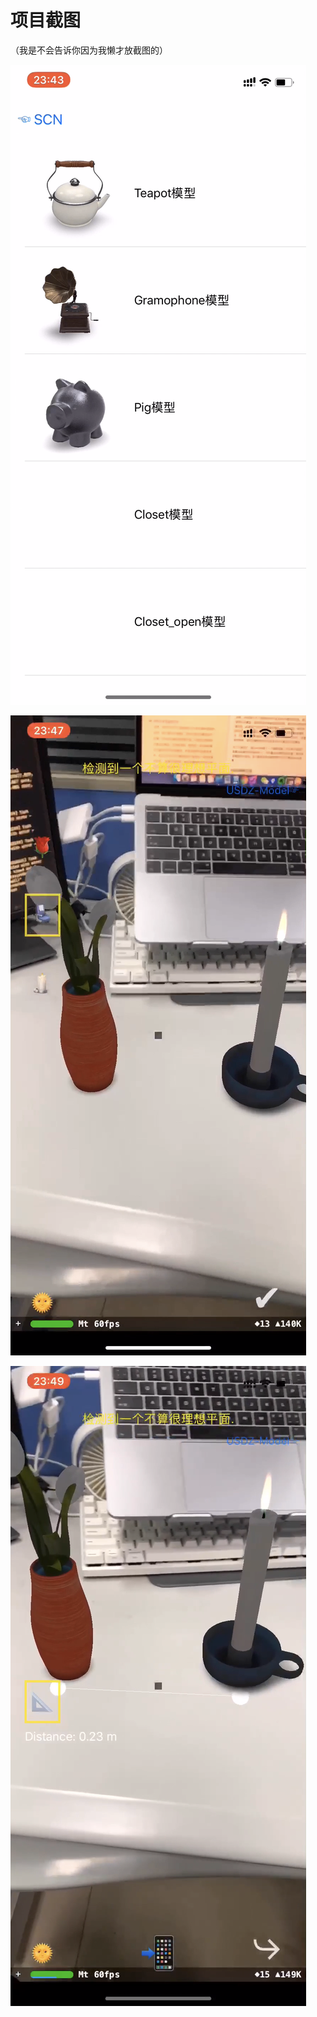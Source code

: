 # 项目截图

（我是不会告诉你因为我懒才放截图的）

![IMG_0945](media/15586656007307/IMG_0945.png)

![IMG_0946](media/15586656007307/IMG_0946.png)

![IMG_0947](media/15586656007307/IMG_0947.png)



